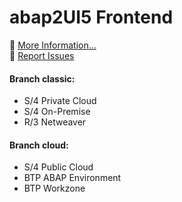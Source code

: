 # abap2UI5 Frontend
🚀 [More Information...](https://abap2ui5.github.io/docs/configuration/installation.html) <br>
🐞 [Report Issues](https://github.com/abap2UI5/abap2UI5/issues) 
<br>
#### Branch classic:
* S/4 Private Cloud
* S/4 On-Premise
* R/3 Netweaver

#### Branch cloud:
* S/4 Public Cloud
* BTP ABAP Environment
* BTP Workzone
